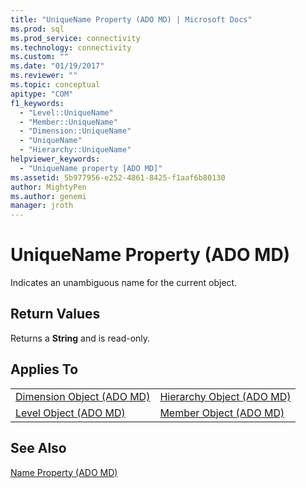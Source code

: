 ```yaml
---
title: "UniqueName Property (ADO MD) | Microsoft Docs"
ms.prod: sql
ms.prod_service: connectivity
ms.technology: connectivity
ms.custom: ""
ms.date: "01/19/2017"
ms.reviewer: ""
ms.topic: conceptual
apitype: "COM"
f1_keywords: 
  - "Level::UniqueName"
  - "Member::UniqueName"
  - "Dimension::UniqueName"
  - "UniqueName"
  - "Hierarchy::UniqueName"
helpviewer_keywords: 
  - "UniqueName property [ADO MD]"
ms.assetid: 5b977956-e252-4861-8425-f1aaf6b80130
author: MightyPen
ms.author: genemi
manager: jroth
---
```

# UniqueName Property (ADO MD)
Indicates an unambiguous name for the current object.  
  
## Return Values  
 Returns a **String** and is read-only.  
  
## Applies To  
  
|||  
|-|-|  
|[Dimension Object (ADO MD)](../../../ado/reference/ado-md-api/dimension-object-ado-md.md)|[Hierarchy Object (ADO MD)](../../../ado/reference/ado-md-api/hierarchy-object-ado-md.md)|  
|[Level Object (ADO MD)](../../../ado/reference/ado-md-api/level-object-ado-md.md)|[Member Object (ADO MD)](../../../ado/reference/ado-md-api/member-object-ado-md.md)|  
  
## See Also  
 [Name Property (ADO MD)](../../../ado/reference/ado-md-api/name-property-ado-md.md)
